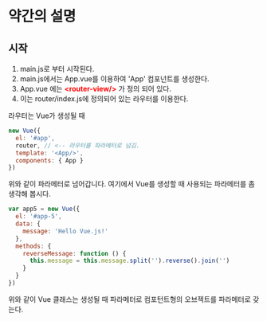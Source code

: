 # 약간의 설명

## 시작


1. main.js로 부터 시작된다.
2. main.js에서는 App.vue를 이용하여 'App' 컴포넌트를 생성한다.
3. App.vue 에는 <span style='color:red;'>**\<router-view/>**</span> 가 정의 되어 있다. 
4. 이는 router/index.js에 정의되어 있는 라우터를 이용한다.

라우터는 Vue가 생성될 때

```js
new Vue({
  el: '#app',
  router, // <-- 라우터를 파라메터로 넘김.
  template: '<App/>',
  components: { App }
})
```

위와 같이 파라메터로 넘어갑니다. 여기에서 Vue를 생성할 때 사용되는 파라메터를 좀 생각해 봅시다.

```js
var app5 = new Vue({
  el: '#app-5',
  data: {
    message: 'Hello Vue.js!'
  },
  methods: {
    reverseMessage: function () {
      this.message = this.message.split('').reverse().join('')
    }
  }
})
```
위와 같이 Vue 클래스는 생성될 때 파라메터로 컴포턴트형의 오브젝트를 파라메터로 갖는다.


